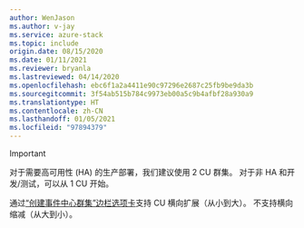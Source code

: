 ```yaml
---
author: WenJason
ms.author: v-jay
ms.service: azure-stack
ms.topic: include
origin.date: 08/15/2020
ms.date: 01/11/2021
ms.reviewer: bryanla
ms.lastreviewed: 04/14/2020
ms.openlocfilehash: ebc6f1a2a4411e90c97296e2687c25fb9be9da3b
ms.sourcegitcommit: 3f54ab515b784c9973eb00a5c9b4afbf28a930a9
ms.translationtype: HT
ms.contentlocale: zh-CN
ms.lasthandoff: 01/05/2021
ms.locfileid: "97894379"
---
```

> [!IMPORTANT]
> 对于需要高可用性 (HA) 的生产部署，我们建议使用 2 CU 群集。 对于非 HA 和开发/测试，可以从 1 CU 开始。
>
> 通过[“创建事件中心群集”边栏选项卡](/azure-stack/user/event-hubs-quickstart-cluster-portal#create-an-event-hubs-cluster)支持 CU 横向扩展（从小到大）。 不支持横向缩减（从大到小）。 